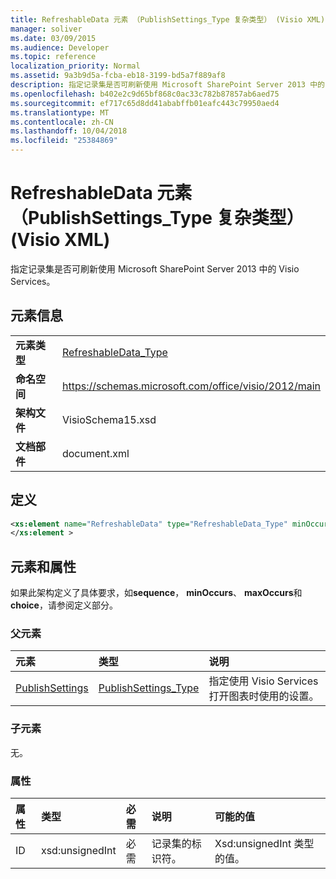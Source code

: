 ```yaml
---
title: RefreshableData 元素 （PublishSettings_Type 复杂类型） (Visio XML)
manager: soliver
ms.date: 03/09/2015
ms.audience: Developer
ms.topic: reference
localization_priority: Normal
ms.assetid: 9a3b9d5a-fcba-eb18-3199-bd5a7f889af8
description: 指定记录集是否可刷新使用 Microsoft SharePoint Server 2013 中的 Visio Services。
ms.openlocfilehash: b402e2c9d65bf868c0ac33c782b87857ab6aed75
ms.sourcegitcommit: ef717c65d8dd41ababffb01eafc443c79950aed4
ms.translationtype: MT
ms.contentlocale: zh-CN
ms.lasthandoff: 10/04/2018
ms.locfileid: "25384869"
---
```

# <a name="refreshabledata-element-publishsettingstype-complextype-visio-xml"></a>RefreshableData 元素 （PublishSettings_Type 复杂类型） (Visio XML)

指定记录集是否可刷新使用 Microsoft SharePoint Server 2013 中的 Visio Services。
  
## <a name="element-information"></a>元素信息

|||
|:-----|:-----|
|**元素类型** <br/> |[RefreshableData_Type](refreshabledata_type-complextypevisio-xml.md) <br/> |
|**命名空间** <br/> |https://schemas.microsoft.com/office/visio/2012/main  <br/> |
|**架构文件** <br/> |VisioSchema15.xsd  <br/> |
|**文档部件** <br/> |document.xml  <br/> |
   
## <a name="definition"></a>定义

```XML
<xs:element name="RefreshableData" type="RefreshableData_Type" minOccurs="0" maxOccurs="unbounded" >
</xs:element >

```

## <a name="elements-and-attributes"></a>元素和属性

如果此架构定义了具体要求，如**sequence**， **minOccurs**、 **maxOccurs**和**choice**，请参阅定义部分。 
  
### <a name="parent-elements"></a>父元素

|**元素**|**类型**|**说明**|
|:-----|:-----|:-----|
|[PublishSettings](publishsettings-element-visiodocument_type-complextypevisio-xml.md) <br/> |[PublishSettings_Type](publishsettings_type-complextypevisio-xml.md) <br/> |指定使用 Visio Services 打开图表时使用的设置。  <br/> |
   
### <a name="child-elements"></a>子元素

无。
  
### <a name="attributes"></a>属性

|**属性**|**类型**|**必需**|**说明**|**可能的值**|
|:-----|:-----|:-----|:-----|:-----|
|ID  <br/> |xsd:unsignedInt  <br/> |必需  <br/> |记录集的标识符。  <br/> |Xsd:unsignedInt 类型的值。  <br/> |
   


